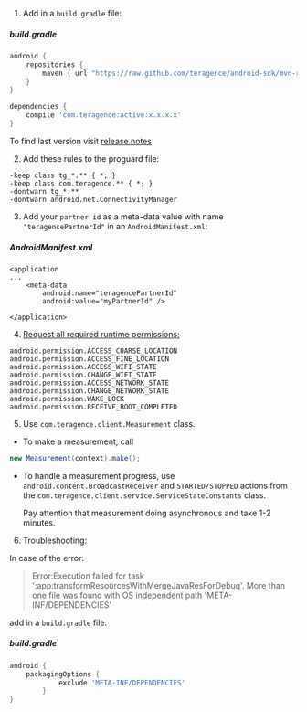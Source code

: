 1. Add in a `build.gradle` file:
##### build.gradle
```groovy
android {
    repositories {
        maven { url "https://raw.github.com/teragence/android-sdk/mvn-rep" }
    }
}
```
```groovy
dependencies {
    compile 'com.teragence:active:x.x.x.x'
}
```

To find last version visit [release notes](https://github.com/Teragence/android-sdk/blob/master/release_notes.md) 

2. Add these rules to the proguard file:

```
-keep class tg_*.** { *; }
-keep class com.teragence.** { *; }
-dontwarn tg_*.**
-dontwarn android.net.ConnectivityManager
```
    
3. Add your `partner id` as a meta-data value with name `"teragencePartnerId"` in an `AndroidManifest.xml`:

##### AndroidManifest.xml
    <application
    ...
        <meta-data
            android:name="teragencePartnerId"
            android:value="myPartnerId" />
    
    </application>
    
4. [Request all required runtime permissions:](https://developer.android.com/training/permissions/requesting.html)

```android.permission.INTERNET
android.permission.ACCESS_COARSE_LOCATION
android.permission.ACCESS_FINE_LOCATION
android.permission.ACCESS_WIFI_STATE
android.permission.CHANGE_WIFI_STATE
android.permission.ACCESS_NETWORK_STATE
android.permission.CHANGE_NETWORK_STATE
android.permission.WAKE_LOCK
android.permission.RECEIVE_BOOT_COMPLETED
```

5. Use `com.teragence.client.Measurement` class.

* To make a measurement, call 
```java
new Measurement(context).make();
```

* To handle a measurement progress, use `android.content.BroadcastReceiver` and `STARTED/STOPPED` actions from the `com.teragence.client.service.ServiceStateConstants` class.

    Pay attention that measurement doing asynchronous and take 1-2 minutes.

6. Troubleshooting:

In case of the error: 
>Error:Execution failed for task ':app:transformResourcesWithMergeJavaResForDebug'.
More than one file was found with OS independent path 'META-INF/DEPENDENCIES'
    
add in a `build.gradle` file:
    
##### build.gradle
```groovy
android {
    packagingOptions {
            exclude 'META-INF/DEPENDENCIES'
        }
}
```

